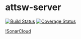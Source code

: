 # attsw-server
[![Build Status](https://travis-ci.org/alexfoglia1/attsw-server.svg?branch=master)](https://travis-ci.org/alexfoglia1/attsw-server)
[![Coverage Status](https://coveralls.io/repos/github/alexfoglia1/attsw-server/badge.svg)](https://coveralls.io/github/alexfoglia1/attsw-server)

[!SonarCloud](https://sonarcloud.io/api/project_badges/measure?project=com.alexfoglia%3Aserver&metric=alert_status)
